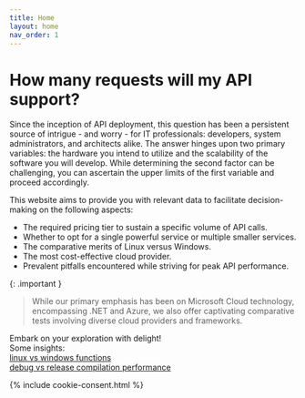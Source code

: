 ```yaml
---
title: Home
layout: home
nav_order: 1
---
```

# How many requests will my API support? 
Since the inception of API deployment, this question has been a persistent source of intrigue - and worry - for IT professionals: developers, system administrators, and architects alike. The answer hinges upon two primary variables: the hardware you intend to utilize and the scalability of the software you will develop. While determining the second factor can be challenging, you can ascertain the upper limits of the first variable and proceed accordingly.

This website aims to provide you with relevant data to facilitate decision-making on the following aspects:

- The required pricing tier to sustain a specific volume of API calls.
- Whether to opt for a single powerful service or multiple smaller services.
- The comparative merits of Linux versus Windows.
- The most cost-effective cloud provider.
- Prevalent pitfalls encountered while striving for peak API performance.

{: .important }
> While our primary emphasis has been on Microsoft Cloud technology, encompassing .NET and Azure, we also offer captivating comparative tests involving diverse cloud providers and frameworks.

Embark on your exploration with delight!  
Some insights:  
[linux vs windows functions](/docs/azure-function-performance/dot-net-APIs.md)  
[debug vs release compilation performance](/docs/azure-function-performance/debug-vs-release-compilation.md)  

{% include cookie-consent.html %}
